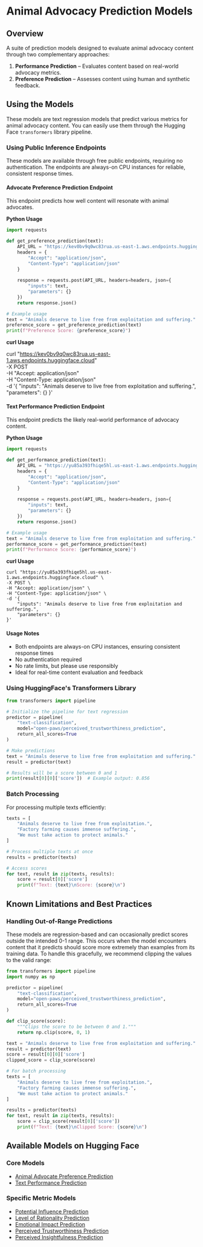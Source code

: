 # Animal Advocacy Prediction Models

## Overview
A suite of prediction models designed to evaluate animal advocacy content through two complementary approaches:

1. **Performance Prediction** – Evaluates content based on real-world advocacy metrics.
2. **Preference Prediction** – Assesses content using human and synthetic feedback.

## Using the Models 

These models are text regression models that predict various metrics for animal advocacy content. You can easily use them through the Hugging Face `transformers` library pipeline.

### Using Public Inference Endpoints

These models are available through free public endpoints, requiring no authentication. The endpoints are always-on CPU instances for reliable, consistent response times.

#### Advocate Preference Prediction Endpoint

This endpoint predicts how well content will resonate with animal advocates.

**Python Usage**
```python
import requests

def get_preference_prediction(text):
    API_URL = "https://kev0bv9q0wc83rua.us-east-1.aws.endpoints.huggingface.cloud"
    headers = {
        "Accept": "application/json",
        "Content-Type": "application/json"
    }
    
    response = requests.post(API_URL, headers=headers, json={
        "inputs": text,
        "parameters": {}
    })
    return response.json()

# Example usage
text = "Animals deserve to live free from exploitation and suffering."
preference_score = get_preference_prediction(text)
print(f"Preference Score: {preference_score}")
```
**curl Usage**

curl "https://kev0bv9q0wc83rua.us-east-1.aws.endpoints.huggingface.cloud" \
-X POST \
-H "Accept: application/json" \
-H "Content-Type: application/json" \
-d '{
    "inputs": "Animals deserve to live free from exploitation and suffering.",
    "parameters": {}
}'

#### Text Performance Prediction Endpoint

This endpoint predicts the likely real-world performance of advocacy content.

**Python Usage**
```python
import requests

def get_performance_prediction(text):
    API_URL = "https://yu85a393fhiqe5hl.us-east-1.aws.endpoints.huggingface.cloud"
    headers = {
        "Accept": "application/json",
        "Content-Type": "application/json"
    }
    
    response = requests.post(API_URL, headers=headers, json={
        "inputs": text,
        "parameters": {}
    })
    return response.json()

# Example usage
text = "Animals deserve to live free from exploitation and suffering."
performance_score = get_performance_prediction(text)
print(f"Performance Score: {performance_score}")
```

**curl Usage**

```
curl "https://yu85a393fhiqe5hl.us-east-1.aws.endpoints.huggingface.cloud" \
-X POST \
-H "Accept: application/json" \
-H "Content-Type: application/json" \
-d '{
    "inputs": "Animals deserve to live free from exploitation and suffering.",
    "parameters": {}
}'
```

#### Usage Notes

- Both endpoints are always-on CPU instances, ensuring consistent response times
- No authentication required
- No rate limits, but please use responsibly
- Ideal for real-time content evaluation and feedback

### Using HuggingFace's Transformers Library

```python
from transformers import pipeline

# Initialize the pipeline for text regression
predictor = pipeline(
    "text-classification",
    model="open-paws/perceived_trustworthiness_prediction",
    return_all_scores=True
)

# Make predictions
text = "Animals deserve to live free from exploitation and suffering."
result = predictor(text)

# Results will be a score between 0 and 1
print(result[0][0]['score'])  # Example output: 0.856
```

### Batch Processing

For processing multiple texts efficiently:

```python
texts = [
    "Animals deserve to live free from exploitation.",
    "Factory farming causes immense suffering.",
    "We must take action to protect animals."
]

# Process multiple texts at once
results = predictor(texts)

# Access scores
for text, result in zip(texts, results):
    score = result[0]['score']
    print(f"Text: {text}\nScore: {score}\n")
```

## Known Limitations and Best Practices

### Handling Out-of-Range Predictions

These models are regression-based and can occasionally predict scores outside the intended 0-1 range. This occurs when the model encounters content that it predicts should score more extremely than examples from its training data. To handle this gracefully, we recommend clipping the values to the valid range:

```python
from transformers import pipeline
import numpy as np

predictor = pipeline(
    "text-classification",
    model="open-paws/perceived_trustworthiness_prediction",
    return_all_scores=True
)

def clip_score(score):
    """Clips the score to be between 0 and 1."""
    return np.clip(score, 0, 1)

text = "Animals deserve to live free from exploitation and suffering."
result = predictor(text)
score = result[0][0]['score']
clipped_score = clip_score(score)

# For batch processing
texts = [
    "Animals deserve to live free from exploitation.",
    "Factory farming causes immense suffering.",
    "We must take action to protect animals."
]

results = predictor(texts)
for text, result in zip(texts, results):
    score = clip_score(result[0]['score'])
    print(f"Text: {text}\nClipped Score: {score}\n")
```

## Available Models on Hugging Face

### Core Models
- [Animal Advocate Preference Prediction](https://huggingface.co/open-paws/animal_advocate_preference_prediction)
- [Text Performance Prediction](https://huggingface.co/open-paws/text_performance_prediction)

### Specific Metric Models
- [Potential Influence Prediction](https://huggingface.co/open-paws/potential_influence_prediction)
- [Level of Rationality Prediction](https://huggingface.co/open-paws/level_of_rationality_prediction)
- [Emotional Impact Prediction](https://huggingface.co/open-paws/emotional_impact_prediction)
- [Perceived Trustworthiness Prediction](https://huggingface.co/open-paws/perceived_trustworthiness_prediction)
- [Perceived Insightfulness Prediction](https://huggingface.co/open-paws/perceived_insightfulness_prediction)
